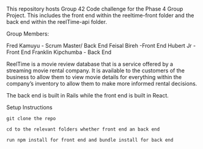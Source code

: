 This repository hosts Group 42 Code challenge for the Phase 4 Group Project.
This includes the front end within the reeltime-front folder and the back end within the reelTime-api folder.


Group Members:

Fred Kamuyu - Scrum Master/ Back End
Feisal Bireh -Front End
Hubert Jr - Front End
Franklin Kipchumba - Back End


ReelTime is a movie review database that is a service offered by a streaming movie rental company. It is available to the customers of the business to allow them to view movie details for everything within the company’s inventory to allow them to make more informed rental decisions.

The back end is built in Rails while the front end is built in React.

Setup Instructions

`git clone the repo`

`cd to the relevant folders whether front end an back end`

`run npm install for front end and bundle install for back end`

